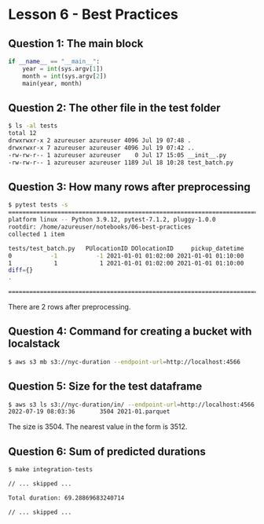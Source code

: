 # Lesson 6 - Best Practices

## Question 1: The main block

```python
if __name__ == "__main__":
    year = int(sys.argv[1])
    month = int(sys.argv[2])
    main(year, month)
```


## Question 2: The other file in the test folder

```bash
$ ls -al tests
total 12
drwxrwxr-x 2 azureuser azureuser 4096 Jul 19 07:48 .
drwxrwxr-x 7 azureuser azureuser 4096 Jul 19 07:42 ..
-rw-rw-r-- 1 azureuser azureuser    0 Jul 17 15:05 __init__.py
-rw-rw-r-- 1 azureuser azureuser 1189 Jul 18 10:28 test_batch.py
```


## Question 3: How many rows after preprocessing

```bash
$ pytest tests -s
================================================================================ test session starts ================================================================================
platform linux -- Python 3.9.12, pytest-7.1.2, pluggy-1.0.0
rootdir: /home/azureuser/notebooks/06-best-practices
collected 1 item                                                                                                                                                                    

tests/test_batch.py   PUlocationID DOlocationID     pickup_datetime    dropOff_datetime  duration
0           -1           -1 2021-01-01 01:02:00 2021-01-01 01:10:00       8.0
1            1            1 2021-01-01 01:02:00 2021-01-01 01:10:00       8.0
diff={}
.

================================================================================= 1 passed in 0.62s =================================================================================
```

There are 2 rows after preprocessing.


## Question 4: Command for creating a bucket with localstack

```bash
$ aws s3 mb s3://nyc-duration --endpoint-url=http://localhost:4566
```


## Question 5: Size for the test dataframe

```bash
$ aws s3 ls s3://nyc-duration/in/ --endpoint-url=http://localhost:4566
2022-07-19 08:03:36       3504 2021-01.parquet
```

The size is 3504. The nearest value in the form is 3512.


## Question 6: Sum of predicted durations

```bash
$ make integration-tests

// ... skipped ...

Total duration: 69.28869683240714

// ... skipped ...

```
